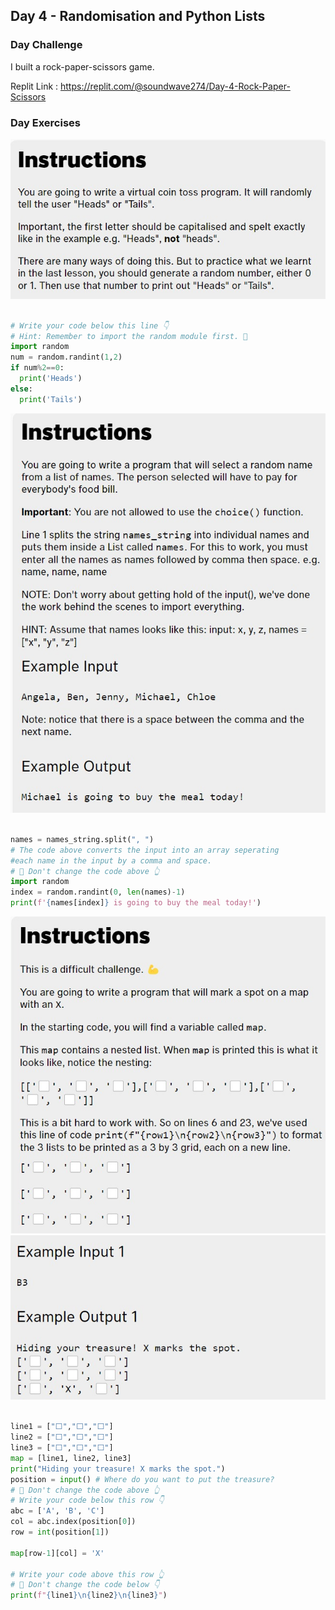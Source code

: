 ## Day 4 - Randomisation and Python Lists

### Day Challenge

I built a rock-paper-scissors game.

Replit Link : https://replit.com/@soundwave274/Day-4-Rock-Paper-Scissors

### Day Exercises

<img src="/Day-04/4-1.jpeg">

```python

# Write your code below this line 👇
# Hint: Remember to import the random module first. 🎲
import random
num = random.randint(1,2)
if num%2==0:
  print('Heads')
else:
  print('Tails')
```

<img src="/Day-04/4-2.jpeg">

```python

names = names_string.split(", ")
# The code above converts the input into an array seperating
#each name in the input by a comma and space.
# 🚨 Don't change the code above 👆
import random
index = random.randint(0, len(names)-1)
print(f'{names[index]} is going to buy the meal today!')
```

<img src="/Day-04/4-3.jpeg">
<img src="/Day-04/4-4.jpeg">


```python

line1 = ["⬜️","️⬜️","️⬜️"]
line2 = ["⬜️","⬜️","️⬜️"]
line3 = ["⬜️️","⬜️️","⬜️️"]
map = [line1, line2, line3]
print("Hiding your treasure! X marks the spot.")
position = input() # Where do you want to put the treasure?
# 🚨 Don't change the code above 👆
# Write your code below this row 👇
abc = ['A', 'B', 'C']
col = abc.index(position[0])
row = int(position[1])

map[row-1][col] = 'X'

# Write your code above this row 👆
# 🚨 Don't change the code below 👇
print(f"{line1}\n{line2}\n{line3}")
```

